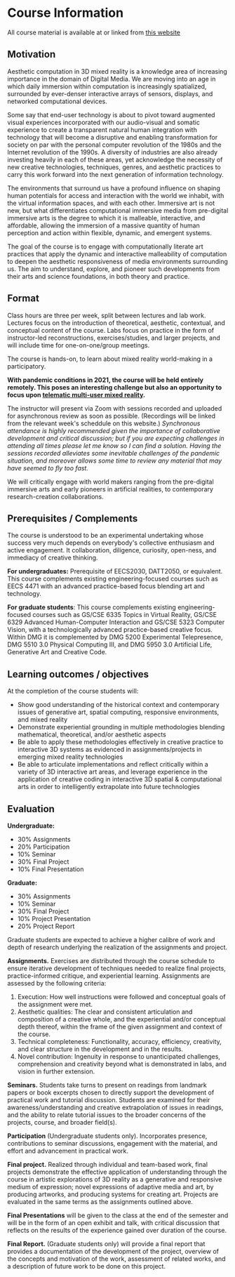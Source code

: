 # Course Information

All course material is available at or linked from [this website](https://alicelab.world/digm5520/)

## Motivation

Aesthetic computation in 3D mixed reality is a knowledge area of increasing importance in the domain of Digital Media. We are moving into an age in which daily immersion within computation is increasingly spatialized, surrounded by ever-denser interactive arrays of sensors, displays, and networked computational devices. 

Some say that end-user technology is about to pivot toward augmented visual experiences incorporated with our audio-visual and somatic experience to create a transparent natural human integration with technology that will become a disruptive and enabling transformation for society on par with the personal computer revolution of the 1980s and the Internet revolution of the 1990s. A diversity of industries are also already investing heavily in each of these areas, yet acknowledge the necessity of new creative technologies, techniques, genres, and aesthetic practices to carry this work forward into the next generation of information technology. 

The environments that surround us have a profound influence on shaping human potentials for access and interaction with the world we inhabit, with the virtual information spaces, and with each other. Immersive art is not new, but what differentiates computational immersive media from pre-digital immersive arts is the degree to which it is malleable, interactive, and affordable, allowing the immersion of a massive quantity of human perception and action within flexible, dynamic, and emergent systems.

The goal of the course is to engage with computationally literate art practices that apply the dynamic and interactive malleability of computation to deepen the aesthetic responsiveness of media environments surrounding us. The aim to understand, explore, and pioneer such developments from their arts and science foundations, in both theory and practice. 

## Format

Class hours are three per week, split between lectures and lab work. Lectures focus on the introduction of theoretical, aesthetic, contextual, and conceptual content of the course. Labs focus on practice in the form of instructor-led reconstructions, exercises/studies, and larger projects, and will include time for one-on-one/group meetings. 

The course is hands-on, to learn about mixed reality world-making in a participatory. <!--Software systems and environments will be provided and developed together. Harware used may include RGBD cameras (e.g. Kinect), stereoscopic projections, VR head-mounted displays, and loudspeaker arrays. -->  

**With pandemic conditions in 2021, the course will be held entirely remotely. This poses an interesting challenge but also an opportunity to focus upon [telematic multi-user mixed reality](project.html).**

The instructor will present via Zoom with sessions recorded and uploaded for asynchronous review as soon as possible. (Recordings will be linked from the relevant week's scheddule on this website.) *Synchronous attendance is highly recommended given the importance of collaborative development and critical discussion; but if you are expecting challenges in attending all times please let me know so I can find a solution. Having the sessions recorded alleviates some inevitable challenges of the pandemic situation, and moreover allows some time to review any material that may have seemed to fly too fast.*

<!-- Theoretical and technical instruction enables students to develop projects, however the course is conceived as arts-focused and portfolio-centric, with emphasis primarily toward "compositional" and artistic explorations of 3D reality as a generative and responsive medium of expression (whether by producing artworks, or producing systems for creating art).--> We will critically engage with world makers ranging from the pre-digital immersive arts and early pioneers in artificial realities, to contemporary research-creation collaborations. 
<!-- such as the [Living Architecture Systems Group](http://livingarchitecturesystems.com) and [Artificial Nature](https://artificialnature.net). -->

## Prerequisites / Complements

The course is understood to be an experimental undertaking whose success very much depends on everybody's collective enthusiasm and active engagement. It collaboration, diligence, curiosity, open-ness, and immediacy of creative thinking.

**For undergraduates:** Prerequisite of EECS2030, DATT2050, or equivalent. This course complements existing engineering-focused courses such as EECS 4471 with an advanced practice-based focus blending art and technology.

**For graduate students**: This course complements existing engineering-focused courses such as GS/CSE 6335 Topics in Virtual Reality, GS/CSE 6329 Advanced Human-Computer Interaction and GS/CSE 5323 Computer Vision, with a technologically advanced practice-based creative focus. Within DMG it is complemented by DMG 5200 Experimental Telepresence, DMG 5510 3.0 Physical Computing III, and DMG 5950 3.0 Artificial Life, Generative Art and Creative Code.

## Learning outcomes / objectives

At the completion of the course students will:

- Show good understanding of the historical context and contemporary issues of generative art, spatial computing, responsive environments, and mixed reality
- Demonstrate experiential grounding in multiple methodologies blending mathematical, theoretical, and/or aesthetic aspects
- Be able to apply these methodologies effectively in creative practice to interactive 3D systems as evidenced in assignments/projects in emerging mixed reality technologies
- Be able to articulate implementations and reflect critically within a variety of 3D interactive art areas, and leverage experience in the application of creative coding in interactive 3D spatial & computational arts in order to intelligently extrapolate into future technologies



## Evaluation

**Undergraduate:**

- 30% Assignments
- 20% Participation
- 10% Seminar
- 30% Final Project
- 10% Final Presentation

**Graduate:**

- 30% Assignments
- 10% Seminar
- 30% Final Project
- 10% Project Presentation
- 20% Project Report

Graduate students are expected to achieve a higher calibre of work and depth of research underlying the realization of the assignments and project. 

**Assignments.** Exercises are distributed through the course schedule to ensure iterative development of techniques needed to realize final projects, practice-informed critique, and experiential learning. Assignments are assessed by the following criteria:

1. Execution: How well instructions were followed and conceptual goals of the assignment were met.
2. Aesthetic qualities: The clear and consistent articulation and composition of a creative whole, and the experiential and/or conceptual depth thereof, within the frame of the given assignment and context of the course.
3. Technical completeness: Functionality, accuracy, efficiency, creativity, and clear structure in the development and in the results.
4. Novel contribution: Ingenuity in response to unanticipated challenges, comprehension and creativity beyond what is demonstrated in labs, and vision in further extension. 

**Seminars.** Students take turns to present on readings from landmark papers or book excerpts chosen to directly support the development of practical work and tutorial discussion. Students are examined for their awareness/understanding and creative extrapolation of issues in readings, and the ability to relate tutorial issues to the broader concerns of the projects, course, and broader field(s).
	
**Participation** (Undergraduate students only). Incorporates presence, contributions to seminar discussions, engagement with the material, and effort and advancement in practical work. 

**Final project.** Realized through individual and team-based work, final projects demonstrate the effective application of understanding through the course in artistic explorations of 3D reality as a generative and responsive medium of expression; novel expressions of adaptive media and art, by producing artworks, and producing systems for creating art. Projects are evaluated in the same terms as the assignments outlined above. 

**Final Presentations** will be given to the class at the end of the semester and will be in the form of an open exhibit and talk, with critical discussion that reflects on the results of the experience gained over duration of the course.

**Final Report.** (Graduate students only) will provide a final report that provides a documentation of the development of the project, overview of the concepts and motivation of the work, assessment of related works, and a description of future work to be done on this project.
